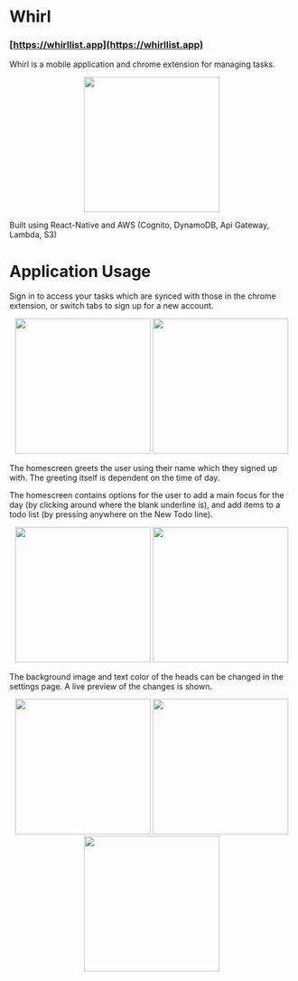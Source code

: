 # Whirl

### [https://whirllist.app](https://whirllist.app)
Whirl is a mobile application and chrome extension for managing tasks. 


<p align="center">
  <img src="https://s3-eu-west-1.amazonaws.com/whirl101/images/PopulatedExample.png" width="240">
</p>


Built using React-Native and AWS (Cognito, DynamoDB, Api Gateway, Lambda, S3)


# Application Usage


Sign in to access your tasks which are synced with those in the chrome extension, or switch tabs to sign up for a new account.    
<p align="center">
  <img src="https://s3-eu-west-1.amazonaws.com/whirl101/images/Login.png" width="240">
  <img src="https://s3-eu-west-1.amazonaws.com/whirl101/images/SignUp.png" width="240">
</p>   


The homescreen greets the user using their name which they signed up with. The greeting itself is dependent on the time of day. 

The homescreen contains options for the user to add a main focus for the day (by clicking around where the blank underline is), and add items to a todo list (by pressing anywhere on the New Todo line). 


<p align="center">
  <img src="https://s3-eu-west-1.amazonaws.com/whirl101/images/Homescreen.png" width="240">
  <img src="https://s3-eu-west-1.amazonaws.com/whirl101/images/NewMainFocus.png" width="240">
</p>


The background image and text color of the heads can be changed in the settings page. A live preview of the changes is shown. 


<p align="center">
  <img src="https://s3-eu-west-1.amazonaws.com/whirl101/images/Settings_BackgroundText_change1.png" width= "240">
  <img src="https://s3-eu-west-1.amazonaws.com/whirl101/images/Settings_BackgroundText_change2.png" width="240">
  <img src="https://s3-eu-west-1.amazonaws.com/whirl101/images/Settings_BackgroundText_change3.png" width="240">
</p>





  


